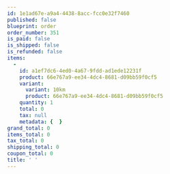 ```yaml
---
id: 1e1ad67e-a9a4-4438-8acc-fcc0e32f7460
published: false
blueprint: order
order_number: 351
is_paid: false
is_shipped: false
is_refunded: false
items:
  -
    id: a1ef7dc6-4ed0-4a67-9fdd-ad1ede12231f
    product: 66e767a9-ee34-4dc4-8681-d09bb59f0cf5
    variant:
      variant: 10km
      product: 66e767a9-ee34-4dc4-8681-d09bb59f0cf5
    quantity: 1
    total: 0
    tax: null
    metadata: {  }
grand_total: 0
items_total: 0
tax_total: 0
shipping_total: 0
coupon_total: 0
title: ' '
---
```

